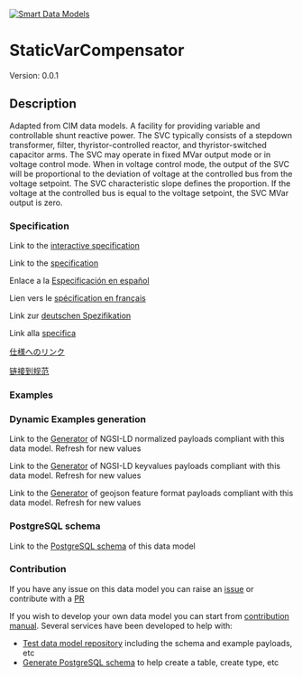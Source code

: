 [![Smart Data Models](https://smartdatamodels.org/wp-content/uploads/2022/01/SmartDataModels_logo.png "Logo")](https://smartdatamodels.org)
# StaticVarCompensator
Version: 0.0.1

## Description 

Adapted from CIM data models. A facility for providing variable and controllable shunt reactive power. The SVC typically consists of a stepdown transformer, filter, thyristor-controlled reactor, and thyristor-switched capacitor arms.  The SVC may operate in fixed MVar output mode or in voltage control mode. When in voltage control mode, the output of the SVC will be proportional to the deviation of voltage at the controlled bus from the voltage setpoint.  The SVC characteristic slope defines the proportion.  If the voltage at the controlled bus is equal to the voltage setpoint, the SVC MVar output is zero.
### Specification

Link to the [interactive specification](https://swagger.lab.fiware.org/?url=https://smart-data-models.github.io/dataModel.EnergyCIM/StaticVarCompensator/swagger.yaml)

Link to the [specification](https://github.com/smart-data-models/dataModel.EnergyCIM/blob/master/StaticVarCompensator/doc/spec.md)

Enlace a la [Especificación en español](https://github.com/smart-data-models/dataModel.EnergyCIM/blob/master/StaticVarCompensator/doc/spec_ES.md)

Lien vers le [spécification en français](https://github.com/smart-data-models/dataModel.EnergyCIM/blob/master/StaticVarCompensator/doc/spec_FR.md)

Link zur [deutschen Spezifikation](https://github.com/smart-data-models/dataModel.EnergyCIM/blob/master/StaticVarCompensator/doc/spec_DE.md)

Link alla [specifica](https://github.com/smart-data-models/dataModel.EnergyCIM/blob/master/StaticVarCompensator/doc/spec_IT.md)

[仕様へのリンク](https://github.com/smart-data-models/dataModel.EnergyCIM/blob/master/StaticVarCompensator/doc/spec_JA.md)

[链接到规范](https://github.com/smart-data-models/dataModel.EnergyCIM/blob/master/StaticVarCompensator/doc/spec_ZH.md)
### Examples
### Dynamic Examples generation

Link to the [Generator](https://smartdatamodels.org/extra/ngsi-ld_generator.php?schemaUrl=https://raw.githubusercontent.com/smart-data-models/dataModel.EnergyCIM/master/StaticVarCompensator/schema.json&email=info@smartdatamodels.org) of NGSI-LD normalized payloads compliant with this data model. Refresh for new values

Link to the [Generator](https://smartdatamodels.org/extra/ngsi-ld_generator_keyvalues.php?schemaUrl=https://raw.githubusercontent.com/smart-data-models/dataModel.EnergyCIM/master/StaticVarCompensator/schema.json&email=info@smartdatamodels.org) of NGSI-LD keyvalues payloads compliant with this data model. Refresh for new values

Link to the [Generator](https://smartdatamodels.org/extra/geojson_features_generator.php?schemaUrl=https://raw.githubusercontent.com/smart-data-models/dataModel.EnergyCIM/master/StaticVarCompensator/schema.json&email=info@smartdatamodels.org) of geojson feature format payloads compliant with this data model. Refresh for new values
### PostgreSQL schema

Link to the [PostgreSQL schema](https://github.com/smart-data-models/dataModel.EnergyCIM/blob/master/StaticVarCompensator/schema.sql) of this data model
### Contribution

 If you have any issue on this data model you can raise an [issue](https://github.com/smart-data-models/dataModel.EnergyCIM/issues)  or contribute with a [PR](https://github.com/smart-data-models/dataModel.EnergyCIM/pulls)

 If you wish to develop your own data model you can start from [contribution manual](https://bit.ly/contribution_manual). Several services have been developed to help with: 
 - [Test data model repository](https://smartdatamodels.org/index.php/data-models-contribution-api/) including the schema and example payloads, etc
 - [Generate PostgreSQL schema](https://smartdatamodels.org/index.php/sql-service/) to help create a table, create type, etc